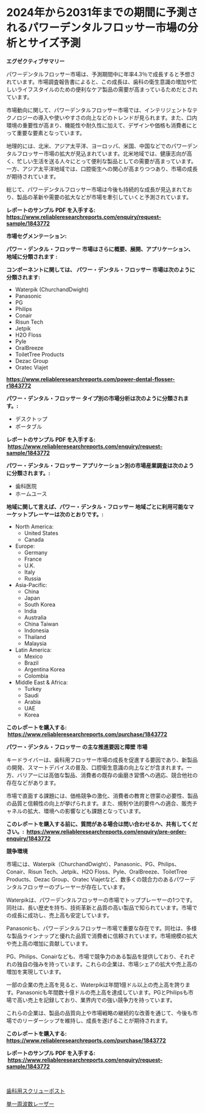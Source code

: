 <p><h1>2024年から2031年までの期間に予測されるパワーデンタルフロッサー市場の分析とサイズ予測</h1></p><p><strong>エグゼクティブサマリー</strong></p>
<p><p>パワーデンタルフロッサー市場は、予測期間中に年率4.3％で成長すると予想されています。市場調査報告書によると、この成長は、歯科の衛生意識の増加や忙しいライフスタイルのための便利なケア製品の需要が高まっているためだとされています。</p><p>市場動向に関して、パワーデンタルフロッサー市場では、インテリジェントなテクノロジーの導入や使いやすさの向上などのトレンドが見られます。また、口内環境の重要性が高まり、機能性や耐久性に加えて、デザインや価格も消費者にとって重要な要素となっています。</p><p>地理的には、北米、アジア太平洋、ヨーロッパ、米国、中国などでのパワーデンタルフロッサー市場の拡大が見込まれています。北米地域では、健康志向が高く、忙しい生活を送る人々にとって便利な製品としての需要が高まっています。一方、アジア太平洋地域では、口腔衛生への関心が高まりつつあり、市場の成長が期待されています。</p><p>総じて、パワーデンタルフロッサー市場は今後も持続的な成長が見込まれており、製品の革新や需要の拡大などが市場を牽引していくと予測されています。</p></p>
<p><strong>レポートのサンプル PDF を入手する: <a href="https://www.reliableresearchreports.com/enquiry/request-sample/1843772">https://www.reliableresearchreports.com/enquiry/request-sample/1843772</a></strong></p>
<p><strong>市場セグメンテーション:</strong></p>
<p><strong> パワー・デンタル・フロッサー 市場はさらに概要、展開、アプリケーション、地域に分類されます :</strong></p>
<p><strong>コンポーネントに関しては、 パワー・デンタル・フロッサー 市場は次のように分類されます: &nbsp;</strong></p>
<p><ul><li>Waterpik (ChurchandDwight)</li><li>Panasonic</li><li>PG</li><li>Philips</li><li>Conair</li><li>Risun Tech</li><li>Jetpik</li><li>H2O Floss</li><li>Pyle</li><li>OralBreeze</li><li>ToiletTree Products</li><li>Dezac Group</li><li>Oratec Viajet</li></ul></p>
<p><strong><a href="https://www.reliableresearchreports.com/power-dental-flosser-r1843772">https://www.reliableresearchreports.com/power-dental-flosser-r1843772</a></strong></p>
<p><strong> パワー・デンタル・フロッサー タイプ別の市場分析は次のように分類されます。:</strong></p>
<p><ul><li>デスクトップ</li><li>ポータブル</li></ul></p>
<p><strong>レポートのサンプル PDF を入手する: &nbsp;<a href="https://www.reliableresearchreports.com/enquiry/request-sample/1843772">https://www.reliableresearchreports.com/enquiry/request-sample/1843772</a></strong></p>
<p><strong> パワー・デンタル・フロッサー アプリケーション別の市場産業調査は次のように分類されます。:</strong></p>
<p><ul><li>歯科医院</li><li>ホームユース</li></ul></p>
<p><strong>地域に関して言えば、パワー・デンタル・フロッサー 地域ごとに利用可能なマーケットプレーヤーは次のとおりです。:</strong></p>
<p><ul>
    <li>
        North America:
        <ul>
            <li>United States</li>
            <li>Canada</li>
        </ul>
    </li>
    <li>
        Europe:
        <ul>
            <li>Germany</li>
            <li>France</li>
            <li>U.K.</li>
            <li>Italy</li>
            <li>Russia</li>
        </ul>
    </li>
    <li>
        Asia-Pacific:
        <ul>
            <li>China</li>
            <li>Japan</li>
            <li>South Korea</li>
            <li>India</li>
            <li>Australia</li>
            <li>China Taiwan</li>
            <li>Indonesia</li>
            <li>Thailand</li>
            <li>Malaysia</li>
        </ul>
    </li>
    <li>
        Latin America:
        <ul>
            <li>Mexico</li>
            <li>Brazil</li>
            <li>Argentina Korea</li>
            <li>Colombia</li>
        </ul>
    </li>
    <li>
        Middle East & Africa:
        <ul>
            <li>Turkey</li>
            <li>Saudi</li>
            <li>Arabia</li>
            <li>UAE</li>
            <li>Korea</li>
        </ul>
    </li>
    </ul></p>
<p><strong>このレポートを購入する: &nbsp;<a href="https://www.reliableresearchreports.com/purchase/1843772">https://www.reliableresearchreports.com/purchase/1843772</a></strong></p>
<p><strong>パワー・デンタル・フロッサー の主な推進要因と障壁 市場</strong></p>
<p><p>キードライバーは、歯科用フロッサー市場の成長を促進する要因であり、新製品の開発、スマートデバイスの普及、口腔衛生意識の向上などが含まれます。一方、バリアーには高価な製品、消費者の既存の歯磨き習慣への適応、競合他社の存在などがあります。</p><p>市場で直面する課題には、価格競争の激化、消費者の教育と啓蒙の必要性、製品の品質と信頼性の向上が挙げられます。また、規制や法的要件への適合、販売チャネルの拡大、環境への影響なども課題となっています。</p></p>
<p><strong>このレポートを購入する前に、質問がある場合は問い合わせるか、共有してください。:&nbsp; <a href="https://www.reliableresearchreports.com/enquiry/pre-order-enquiry/1843772">https://www.reliableresearchreports.com/enquiry/pre-order-enquiry/1843772</a></strong></p>
<p><strong>競争環境</strong></p>
<p><p>市場には、Waterpik（ChurchandDwight）、Panasonic、PG、Philips、Conair、Risun Tech、Jetpik、H2O Floss、Pyle、OralBreeze、ToiletTree Products、Dezac Group、Oratec Viajetなど、数多くの競合力のあるパワーデンタルフロッサーのプレーヤーが存在しています。</p><p>Waterpikは、パワーデンタルフロッサーの市場でトッププレーヤーの1つです。同社は、長い歴史を持ち、技術革新と品質の高い製品で知られています。市場での成長に成功し、売上高も安定しています。</p><p>Panasonicも、パワーデンタルフロッサー市場で重要な存在です。同社は、多様な製品ラインナップと優れた品質で消費者に信頼されています。市場規模の拡大や売上高の増加に貢献しています。</p><p>PG、Philips、Conairなども、市場で競争力のある製品を提供しており、それぞれの独自の強みを持っています。これらの企業は、市場シェアの拡大や売上高の増加を実現しています。</p><p>一部の企業の売上高を見ると、Waterpikは年間1億ドル以上の売上高を誇ります。Panasonicも年間数十億ドルの売上高を達成しています。PGとPhilipsも市場で高い売上を記録しており、業界内での強い競争力を持っています。</p><p>これらの企業は、製品の品質向上や市場戦略の継続的な改善を通じて、今後も市場でのリーダーシップを維持し、成長を遂げることが期待されます。</p></p>
<p><strong>このレポートを購入する: &nbsp; <a href="https://www.reliableresearchreports.com/purchase/1843772">https://www.reliableresearchreports.com/purchase/1843772</a></strong></p>
<p><strong>レポートのサンプル PDF を入手する: &nbsp;<a href="https://www.reliableresearchreports.com/enquiry/request-sample/1843772">https://www.reliableresearchreports.com/enquiry/request-sample/1843772</a></strong><strong></strong></p>
<p>&nbsp;</p>
<p><p><a href="https://medium.com/@jaylonlesch1993/%E6%AD%AF%E7%A7%91%E3%82%B9%E3%82%AF%E3%83%AA%E3%83%A5%E3%83%BC%E3%83%9D%E3%82%B9%E3%83%88%E5%B8%82%E5%A0%B4-%E6%88%90%E5%8A%9F%E3%81%99%E3%82%8B%E3%83%93%E3%82%B8%E3%83%8D%E3%82%B9%E6%88%A6%E7%95%A5%E3%81%AE%E9%8D%B52031%E5%B9%B4%E3%81%BE%E3%81%A7%E3%81%AE%E4%BA%88%E6%B8%AC-3931d2641a0a">歯科用スクリューポスト</a></p><p><a href="https://medium.com/@addiehirthe05/%E5%8D%98%E4%B8%80%E5%91%A8%E6%B3%A2%E6%95%B0%E3%83%AC%E3%83%BC%E3%82%B6%E3%83%BC%E5%B8%82%E5%A0%B4-%E7%A8%AE%E9%A1%9E-%E3%82%A2%E3%83%97%E3%83%AA%E3%82%B1%E3%83%BC%E3%82%B7%E3%83%A7%E3%83%B3-%E5%9C%B0%E7%90%86%E3%81%AB%E3%82%88%E3%82%8B%E5%8C%85%E6%8B%AC%E7%9A%84%E3%81%AA%E8%A9%95%E4%BE%A1-a28ca2fc01c9">単一周波数レーザー</a></p></p>